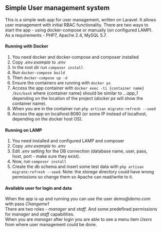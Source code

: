 ## Simple User management system

This is a simple web app for user management, written on Laravel. It allows user management 
with initial RBAC functionality. There are two ways to start the app - 
using docker-compose or manually (on configured LAMP). As a requirements - PHP7, Apache 2.4, MySQL 5.7.

#### Running with Docker
1. You need docker and docker-compose and composer installed
2. Copy _.env.example_ to _.env_
3. In the root dir run ```composer install```
4. Run ```docker-compose build```
5. Then ```docker-compose up -d```
6. Ensure the containers are running with ```docker ps```
7. Access the app container with ```docker exec -ti {container name} /bin/bash```
where {container name} should be similar to _...app_1_ depending on the location of the project (_docker ps_ will show the container name).
8. When you are in the container run 
```php artisan migrate:refresh --seed```
9. Access the app on localhost:8080 (or some IP instead of localhost, depending on the docker host OS).


#### Running on LAMP
1. You need installed and configured LAMP and composer
2. Copy _.env.example_ to _.env_
3. Edit _.env_ setting for the DB connection (database name, user, pass, host, port - make sure they exist).
4. Now, run ```composer install``` 
5. Create the db schema and insert some test data with
```php artisan migrate:refresh --seed```.
Note: the _storage_ directory could have wrong permissions so change them so Apache can read/write to it.

#### Available user for login and data
When the app is up and running you can use the user _demo@demo.com_ with pass _Changeme1_  
There are two roles - _manager_ and _staff_. And some predefined permissions for _manager_ and _staff_ capabilities.  
When you are _manager_ after login you are able to see a menu item _Users_ from where user management could be done.

